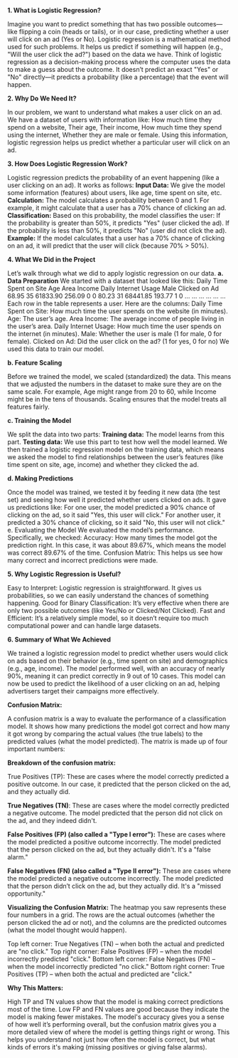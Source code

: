 **1. What is Logistic Regression?**

Imagine you want to predict something that has two possible outcomes—like flipping a coin (heads or tails), or in our case, predicting whether a user will click on an ad (Yes or No). Logistic regression is a mathematical method used for such problems. It helps us predict if something will happen (e.g., "Will the user click the ad?") based on the data we have.
Think of logistic regression as a decision-making process where the computer uses the data to make a guess about the outcome. It doesn’t predict an exact "Yes" or "No" directly—it predicts a probability (like a percentage) that the event will happen.

**2. Why Do We Need It?**

In our problem, we want to understand what makes a user click on an ad. We have a dataset of users with information like:
How much time they spend on a website,
Their age,
Their income,
How much time they spend using the internet,
Whether they are male or female.
Using this information, logistic regression helps us predict whether a particular user will click on an ad.

**3. How Does Logistic Regression Work?**

Logistic regression predicts the probability of an event happening (like a user clicking on an ad). It works as follows:
**Input Data:** We give the model some information (features) about users, like age, time spent on site, etc.
**Calculation:** The model calculates a probability between 0 and 1. For example, it might calculate that a user has a 70% chance of clicking an ad.
**Classification:** Based on this probability, the model classifies the user:
If the probability is greater than 50%, it predicts "Yes" (user clicked the ad).
If the probability is less than 50%, it predicts "No" (user did not click the ad).
**Example:** If the model calculates that a user has a 70% chance of clicking on an ad, it will predict that the user will click (because 70% > 50%).

**4. What We Did in the Project**

Let’s walk through what we did to apply logistic regression on our data.
**a. Data Preparation**
We started with a dataset that looked like this:
Daily Time Spent on Site	Age	Area Income	Daily Internet Usage	Male	Clicked on Ad
68.95	35	61833.90	256.09	0	0
80.23	31	68441.85	193.77	1	0
...	...	...	...	...	...
Each row in the table represents a user. Here are the columns:
Daily Time Spent on Site: How much time the user spends on the website (in minutes).
Age: The user’s age.
Area Income: The average income of people living in the user’s area.
Daily Internet Usage: How much time the user spends on the internet (in minutes).
Male: Whether the user is male (1 for male, 0 for female).
Clicked on Ad: Did the user click on the ad? (1 for yes, 0 for no)
We used this data to train our model.

**b. Feature Scaling**

Before we trained the model, we scaled (standardized) the data. This means that we adjusted the numbers in the dataset to make sure they are on the same scale. For example, Age might range from 20 to 60, while Income might be in the tens of thousands. Scaling ensures that the model treats all features fairly.

**c. Training the Model**

We split the data into two parts:
**Training data:** The model learns from this part.
**Testing data:** We use this part to test how well the model learned.
We then trained a logistic regression model on the training data, which means we asked the model to find relationships between the user’s features (like time spent on site, age, income) and whether they clicked the ad.

**d. Making Predictions**

Once the model was trained, we tested it by feeding it new data (the test set) and seeing how well it predicted whether users clicked on ads. It gave us predictions like:
For one user, the model predicted a 90% chance of clicking on the ad, so it said "Yes, this user will click."
For another user, it predicted a 30% chance of clicking, so it said "No, this user will not click."
e. Evaluating the Model
We evaluated the model’s performance. Specifically, we checked:
Accuracy: How many times the model got the prediction right. In this case, it was about 89.67%, which means the model was correct 89.67% of the time.
Confusion Matrix: This helps us see how many correct and incorrect predictions were made.

**5. Why Logistic Regression is Useful?**

Easy to Interpret: Logistic regression is straightforward. It gives us probabilities, so we can easily understand the chances of something happening.
Good for Binary Classification: It’s very effective when there are only two possible outcomes (like Yes/No or Clicked/Not Clicked).
Fast and Efficient: It’s a relatively simple model, so it doesn’t require too much computational power and can handle large datasets.

**6. Summary of What We Achieved**

We trained a logistic regression model to predict whether users would click on ads based on their behavior (e.g., time spent on site) and demographics (e.g., age, income).
The model performed well, with an accuracy of nearly 90%, meaning it can predict correctly in 9 out of 10 cases.
This model can now be used to predict the likelihood of a user clicking on an ad, helping advertisers target their campaigns more effectively.

**Confusion Matrix:**

A confusion matrix is a way to evaluate the performance of a classification model. It shows how many predictions the model got correct and how many it got wrong by comparing the actual values (the true labels) to the predicted values (what the model predicted). The matrix is made up of four important numbers:

**Breakdown of the confusion matrix:**

True Positives (TP): These are cases where the model correctly predicted a positive outcome.
In our case, it predicted that the person clicked on the ad, and they actually did.

**True Negatives (TN)**: These are cases where the model correctly predicted a negative outcome.
The model predicted that the person did not click on the ad, and they indeed didn't.

**False Positives (FP) (also called a "Type I error"):** These are cases where the model predicted a positive outcome incorrectly.
The model predicted that the person clicked on the ad, but they actually didn't. It's a "false alarm."

**False Negatives (FN) (also called a "Type II error"):** These are cases where the model predicted a negative outcome incorrectly.
The model predicted that the person didn’t click on the ad, but they actually did. It's a "missed opportunity."

**Visualizing the Confusion Matrix:**
The heatmap you saw represents these four numbers in a grid. The rows are the actual outcomes (whether the person clicked the ad or not), and the columns are the predicted outcomes (what the model thought would happen).

Top left corner: True Negatives (TN) – when both the actual and predicted are "no click."
Top right corner: False Positives (FP) – when the model incorrectly predicted "click."
Bottom left corner: False Negatives (FN) – when the model incorrectly predicted "no click."
Bottom right corner: True Positives (TP) – when both the actual and predicted are "click."

**Why This Matters:**

High TP and TN values show that the model is making correct predictions most of the time.
Low FP and FN values are good because they indicate the model is making fewer mistakes.
The model's accuracy gives you a sense of how well it’s performing overall, but the confusion matrix gives you a more detailed view of where the model is getting things right or wrong.
This helps you understand not just how often the model is correct, but what kinds of errors it's making (missing positives or giving false alarms).
